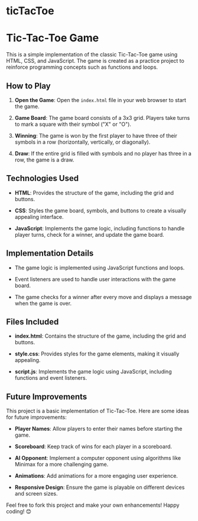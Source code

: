 # ticTacToe
# Tic-Tac-Toe Game

This is a simple implementation of the classic Tic-Tac-Toe game using HTML, CSS, and JavaScript. The game is created as a practice project to reinforce programming concepts such as functions and loops.

## How to Play

1. **Open the Game**: Open the `index.html` file in your web browser to start the game.

2. **Game Board**: The game board consists of a 3x3 grid. Players take turns to mark a square with their symbol ("X" or "O").

3. **Winning**: The game is won by the first player to have three of their symbols in a row (horizontally, vertically, or diagonally).

4. **Draw**: If the entire grid is filled with symbols and no player has three in a row, the game is a draw.

## Technologies Used

- **HTML**: Provides the structure of the game, including the grid and buttons.
  
- **CSS**: Styles the game board, symbols, and buttons to create a visually appealing interface.
  
- **JavaScript**: Implements the game logic, including functions to handle player turns, check for a winner, and update the game board.

## Implementation Details

- The game logic is implemented using JavaScript functions and loops.
  
- Event listeners are used to handle user interactions with the game board.
  
- The game checks for a winner after every move and displays a message when the game is over.

## Files Included

- **index.html**: Contains the structure of the game, including the grid and buttons.
  
- **style.css**: Provides styles for the game elements, making it visually appealing.
  
- **script.js**: Implements the game logic using JavaScript, including functions and event listeners.

## Future Improvements

This project is a basic implementation of Tic-Tac-Toe. Here are some ideas for future improvements:

- **Player Names**: Allow players to enter their names before starting the game.

- **Scoreboard**: Keep track of wins for each player in a scoreboard.

- **AI Opponent**: Implement a computer opponent using algorithms like Minimax for a more challenging game.

- **Animations**: Add animations for a more engaging user experience.

- **Responsive Design**: Ensure the game is playable on different devices and screen sizes.

Feel free to fork this project and make your own enhancements! Happy coding! 😊
